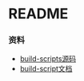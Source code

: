 # README

### 资料
* [build-scripts源码](https://github.com/ice-lab/build-scripts)
* [build-script文档](https://yuque.alibaba-inc.com/igts3i/pw9200)